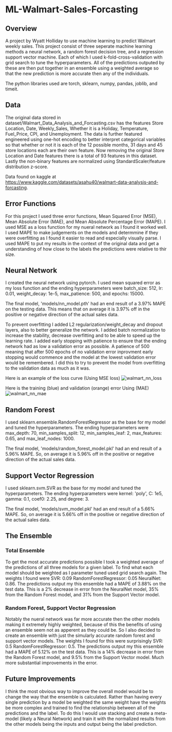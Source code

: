 # ML-Walmart-Sales-Forcasting
## Overview
A project by Wyatt Holliday to use machine learning to predict Walmart weekly sales. This project consist of three seperate machine learning methods a neural network, a random forest decision tree, and a regression support vector machine. Each of which I used k-fold-cross-validation with grid search to tune the hyperparameters. All of the predictions outputed by these are then put together in an ensemble using a weighted average so that the new prediction is more accurate then any of the individuals.

The python libraries used are torch, sklearn, numpy, pandas, joblib, and timeit.

## Data
The original data stored in dataset/Walmart_Data_Analysis_and_Forcasting.csv has the features Store Location, Date, Weekly_Sales, Whether it is a Holiday, Temperature, Fuel_Price, CPI, and Unemployment. The data is further featured engineered using one-hot encoding to better interpret categorical variables so that whether or not it is each of the 12 possible months, 31 days and 45 store locations each are their own feature. Now removing the original Store Location and Date features there is a total of 93 features in this dataset. Lastly the non-binary features are normalized using StandardScaler/feature distribution z-score.

Data found on kaggle at https://www.kaggle.com/datasets/asahu40/walmart-data-analysis-and-forcasting.

## Error Functions
For this project I used three error functions, Mean Squared Error (MSE), Mean Absolute Error (MAE), and Mean Absolute Percentage Error (MAPE). I used MSE as a loss function for my nueral network as I found it worked well. I used MAPE to make judgements on the models and determmine if they were overfitting as I found it easier to read and especially visually parse. I used MAPE to put my results in the context of the original data and get a understanding of how close to the labels the predictions were relative to thir size.

## Neural Network
I created the neural network using pytorch. I used mean squared error as my loss function and the ending hyperparameters were batch_size: 512, lr: 0.01, weight_decay: 1e-5, max_patience: 500, and epochs: 15000.

The final model, 'models/nn_model.pth' had an end result of a 3.97% MAPE on the testing data. This means that on average it is 3.97% off in the positive or negative direction of the actual sales data.

To prevent overfitting I added L2 regularization/weight_decay and dropout layers, also to better generalize the network. I added batch normalization to increase the stability, decrease overfitting and to be able to speed up the learning rate. I added early stopping with patience to ensure that the ending network had as low a validation error as possible. A patience of 500 meaning that after 500 epochs of no validation error inprovment early stopping would commence and the model at the lowest validation error would be remembered. I did this to try to prevent the model from overfitting to the validation data as much as it was.

Here is an example of the loss curve (Using MSE loss)
![walmart_nn_loss](https://github.com/user-attachments/assets/8f9d2113-1e05-4e6c-afda-a2b5aa45bc56)

Here is the training (blue) and validation (orange) error Using (MAE)
![walmart_nn_mae](https://github.com/user-attachments/assets/343422c8-7d57-413f-add5-529ec74a1c6f)

## Random Forest
I used sklearn.ensemble.RandomForestRegressor as the base for my model and tuned the hyperparameters. The ending hyperparameters were max_depth: 70, min_samples_split: 12, min_samples_leaf: 2, max_features: 0.65, and max_leaf_nodes: 1000.

The final model, 'models/random_forest_model.pkl' had an end result of a 5.96% MAPE. So, on average it is 5.96% off in the positive or negative direction of the actual sales data.

## Support Vector Regression
I used sklearn.svm.SVR as the base for my model and tuned the hyperparameters. The ending hyperparameters were kernel: 'poly', C: 1e5, gamma: 0.1, coef0: 2.25, and degree: 3.

The final model, 'models/svm_model.pkl' had an end result of a 5.66% MAPE. So, on average it is 5.66% off in the positive or negative direction of the actual sales data.

## The Ensemble
### Total Ensemble
To get the most accurate predictions possible I took a weighted average of the predictions of all three models for a given label. To find what each model should be weighted as I parameter tuned used grid search again. The weights I found were SVR: 0.09 RandomForestRegressor: 0.05 NeuralNet: 0.86. The predictions output my this ensemble had a MAPE of 3.88% on the test data. This is a 2% decrease in error from the NeuralNet model, 35% from the Random Forest model, and 31% from the Support Vector model.

### Random Forest, Support Vector Regression
Notably the nueral network was far more accurate then the other models making it extremely highly weighted, because of this the benefits of using an ensemble seem not as apperent as they could be. So I also decided to create an ensemble with just the simularly accurate random forest and support vector models. The weights I found for this were surprisingly SVR: 0.5 RandomForestRegressor: 0.5. The predictions output my this ensemble had a MAPE of 5.12% on the test data. This is a 14% decrease in error from the Random Forest model, and 9.5% from the Support Vector model. Much more substantial improvements in the error.

## Future Improvements
I think the most obvious way to improve the overall model would be to change the way that the ensemble is calculated. Rather than having every single prediction by a model be weighted the same weight have the weights be more complex and trained to find the relationship between all of the predictions and the label. To do this I would use stacking and create a meta-model (likely a Neural Network) and train it with the normalized results from the other models being the inputs and output being the label prediction.